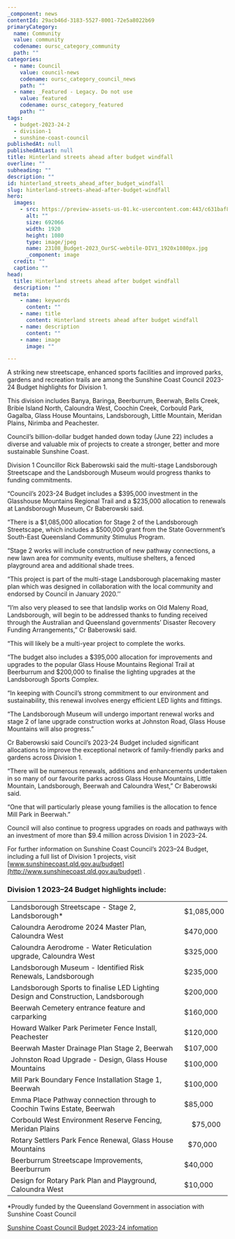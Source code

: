 ```yaml
---
_component: news
contentId: 29acb46d-3183-5527-8001-72e5a8022b69
primaryCategory:
  name: Community
  value: community
  codename: oursc_category_community
  path: ""
categories:
  - name: Council
    value: council-news
    codename: oursc_category_council_news
    path: ""
  - name: _Featured - Legacy. Do not use
    value: featured
    codename: oursc_category_featured
    path: ""
tags:
  - budget-2023-24-2
  - division-1
  - sunshine-coast-council
publishedAt: null
publishedAtLast: null
title: Hinterland streets ahead after budget windfall
overline: ""
subheading: ""
description: ""
id: hinterland_streets_ahead_after_budget_windfall
slug: hinterland-streets-ahead-after-budget-windfall
hero:
  images:
    - src: https://preview-assets-us-01.kc-usercontent.com:443/c631baf8-1b46-001f-580c-d0001b68b4a8/f6be0ccc-add0-46c6-9813-d88aa5331ebe/23108_Budget-2023_OurSC-webtile-DIV1_1920x1080px.jpg
      alt: ""
      size: 692066
      width: 1920
      height: 1080
      type: image/jpeg
      name: 23108_Budget-2023_OurSC-webtile-DIV1_1920x1080px.jpg
      _component: image
  credit: ""
  caption: ""
head:
  title: Hinterland streets ahead after budget windfall
  description: ""
  meta:
    - name: keywords
      content: ""
    - name: title
      content: Hinterland streets ahead after budget windfall
    - name: description
      content: ""
    - name: image
      image: ""

---
```

A striking new streetscape, enhanced sports facilities and improved parks, gardens and recreation trails are among the Sunshine Coast Council 2023-24 Budget highlights for Division 1.

This division includes Banya, Baringa, Beerburrum, Beerwah, Bells Creek, Bribie Island North, Caloundra West, Coochin Creek, Corbould Park, Gagalba, Glass House Mountains, Landsborough, Little Mountain, Meridan Plains, Nirimba and Peachester.

Council’s billion-dollar budget handed down today (June 22) includes a diverse and valuable mix of projects to create a stronger, better and more sustainable Sunshine Coast.

Division 1 Councillor Rick Baberowski said the multi-stage Landsborough Streetscape and the Landsborough Museum would progress thanks to funding commitments.  

“Council’s 2023-24 Budget includes a $395,000 investment in the Glasshouse Mountains Regional Trail and a $235,000 allocation to renewals at Landsborough Museum, Cr Baberowski said.  

“There is a $1,085,000 allocation for Stage 2 of the Landsborough Streetscape, which includes a $500,000 grant from the State Government’s South-East Queensland Community Stimulus Program.

“Stage 2 works will include construction of new pathway connections, a new lawn area for community events, multiuse shelters, a fenced playground area and additional shade trees.

“This project is part of the multi-stage Landsborough placemaking master plan which was designed in collaboration with the local community and endorsed by Council in January 2020.’’

“I’m also very pleased to see that landslip works on Old Maleny Road, Landsborough, will begin to be addressed thanks to funding received through the Australian and Queensland governments’ Disaster Recovery Funding Arrangements,” Cr Baberowski said.

“This will likely be a multi-year project to complete the works.

“The budget also includes a $395,000 allocation for improvements and upgrades to the popular Glass House Mountains Regional Trail at Beerburrum and $200,000 to finalise the lighting upgrades at the Landsborough Sports Complex.

“In keeping with Council’s strong commitment to our environment and sustainability, this renewal involves energy efficient LED lights and fittings.

“The Landsborough Museum will undergo important renewal works and stage 2 of lane upgrade construction works at Johnston Road, Glass House Mountains will also progress.”

Cr Baberowski said Council’s 2023-24 Budget included significant allocations to improve the exceptional network of family-friendly parks and gardens across Division 1.

“There will be numerous renewals, additions and enhancements undertaken in so many of our favourite parks across Glass House Mountains, Little Mountain, Landsborough, Beerwah and Caloundra West,” Cr Baberowski said.

“One that will particularly please young families is the allocation to fence Mill Park in Beerwah.”

Council will also continue to progress upgrades on roads and pathways with an investment of more than $9.4 million across Division 1 in 2023–24.

For further information on Sunshine Coast Council’s 2023–24 Budget, including a full list of Division 1 projects, visit [www.sunshinecoast.qld.gov.au/budget](http://www.sunshinecoast.qld.gov.au/budget)
.

### Division 1 2023–24 Budget highlights include:

|                                                                                    |             |
| ---------------------------------------------------------------------------------- | ----------- |
| Landsborough Streetscape - Stage 2, Landsborough\*                                 | $1,085,000  |
| Caloundra Aerodrome 2024 Master Plan, Caloundra West                               | $470,000    |
| Caloundra Aerodrome - Water Reticulation upgrade, Caloundra West                   | $325,000    |
| Landsborough Museum - Identified Risk Renewals, Landsborough                       | $235,000    |
| Landsborough Sports to finalise LED Lighting Design and Construction, Landsborough | $200,000    |
| Beerwah Cemetery entrance feature and carparking                                   | $160,000    |
| Howard Walker Park Perimeter Fence Install, Peachester                             | $120,000    |
| Beerwah Master Drainage Plan Stage 2, Beerwah                                      | $107,000    |
| Johnston Road Upgrade - Design, Glass House Mountains                              | $100,000    |
| Mill Park Boundary Fence Installation Stage 1, Beerwah                             | $100,000    |
| Emma Place Pathway connection through to Coochin Twins Estate, Beerwah             | $85,000     |
| Corbould West Environment Reserve Fencing, Meridan Plains                          |     $75,000 |
| Rotary Settlers Park Fence Renewal, Glass House Mountains                          |   $70,000   |
| Beerburrum Streetscape Improvements, Beerburrum                                    | $40,000     |
| Design for Rotary Park Plan and Playground, Caloundra West                         | $10,000     |

\*Proudly funded by the Queensland Government in association with Sunshine Coast Council

[Sunshine Coast Council Budget 2023-24 infomation](https://www.sunshinecoast.qld.gov.au/council/budget-financial-and-annual-reports/budget/2023-24-budget)
